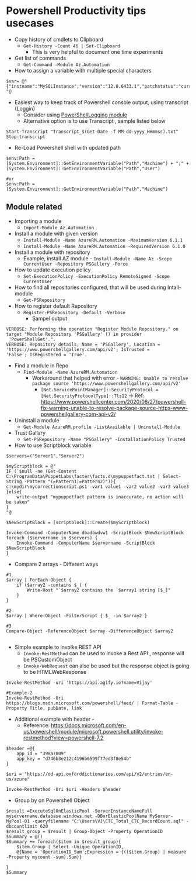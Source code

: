 Powershell Productivity tips usecases 
======================


* Copy history of cmdlets to Clipboard 
    - `Get-History -Count 46 | Set-Clipboard`
        - This is very helpful to document one time experiments
* Get list of commands 
    - `Get-Command -Module Az.Automation`
* How to assign a variable with multiple special characters
``` 
$var= @"
{"instname":"MySQLInstance","version":"12.0.6433.1","patchstatus":"current"}
"@
```
* Easiest way to keep track of Powershell console output, using transcript (Loggin)
    - Consider using [PowerShellLogging module](https://www.powershellgallery.com/packages/PowerShellLogging/1.3.0)
    - Alternative option is to use Transcript , sample listed below
```
Start-Transcript "Transcript_$(Get-Date -f MM-dd-yyyy_HHmmss).txt"
Stop-transcript 
```
* Re-Load Powershell shell with updated path
```
$env:Path = [System.Environment]::GetEnvironmentVariable("Path","Machine") + ";" + [System.Environment]::GetEnvironmentVariable("Path","User") 

#or
$env:Path = [System.Environment]::GetEnvironmentVariable("Path","Machine")
```


Module related
--------------
* Importing a module 
    - `Import-Module Az.Automation`
* Install a module with given version
    - `Install-Module -Name AzureRM.Automation -MaximumVersion 6.1.1`
    - `Install-Module -Name AzureRM.Automation -RequiredVersion 6.1.0`
* Install a module with repository
    - Example, install AZ module - `Install-Module -Name Az -Scope CurrentUser -Repository PSGallery -Force`
* How to update execution policy
    - `Set-ExecutionPolicy -ExecutionPolicy RemoteSigned -Scope CurrentUser`
* How to find all repositories configured, that will be used during Intall-module
    - `Get-PSRepository`
* How to register default Repository
    - `Register-PSRepository -Default -Verbose`
        - Sampel output 
```  
VERBOSE: Performing the operation "Register Module Repository." on target "Module Repository 'PSGallery' () in provider
 'PowerShellGet'.".
VERBOSE: Repository details, Name = 'PSGallery', Location = 'https://www.powershellgallery.com/api/v2'; IsTrusted =
'False'; IsRegistered = 'True'.
```        
* Find a module in Repo
    - `Find-Module -Name AzureRM.Automation`
        - Workaround that helped with error - `WARNING: Unable to resolve package source 'https://www.powershellgallery.com/api/v2'`
            - `[Net.ServicePointManager]::SecurityProtocol = [Net.SecurityProtocolType]::Tls12` -> Ref: https://www.powershellcenter.com/2020/08/27/powershell-fix-warning-unable-to-resolve-package-source-https-www-powershellgallery-com-api-v2/
* Uninstall a module
    - `Get-Module AzureRM.profile -ListAvailable | Uninstall-Module`
* Trust Gallary
    - `Set-PSRepository -Name "PSGallery" -InstallationPolicy Trusted`
* How to use Scriptblock variable
```
$servers=("Server1","Server2")

$myScriptblock = @"
IF (`$null -ne (Get-Content C:\ProgramData\PuppetLabs\facter\facts.d\mypuppetfact.txt | Select-String -Pattern "(=Pattern1|=Pattern2)")){
c:\mydir\mycorrectionscript.ps1 -var1 value1 -var2 value2 -var3 value3
}else{
	write-output "mypuppetfact pattern is inaccurate, no action will be taken"
}
"@

$NewScriptBlock = [scriptblock]::Create($myScriptblock)

Invoke-Command -ComputerName dbadbwdvw1 -ScriptBlock $NewScriptBlock
foreach ($servername in $servers) {
	Invoke-Command -ComputerName $servername -ScriptBlock $NewScriptBlock
}
```
* Compare 2 arrays - Different ways
```
#1
$array | ForEach-Object {
    if ($array2 -contains $_) {
        Write-Host "`$array2 contains the `$array1 string [$_]"
    }
}

#2
$array | Where-Object -FilterScript { $_ -in $array2 }

#3
Compare-Object -ReferenceObject $array -DifferenceObject $array2


```


* Simple example to involke REST API 
    -   `Invoke-RestMethod` can be used to invoke a Rest API , response will be PSCustomObject 
    -   `Invoke-WebRequest` can also be used but the response object is going to be HTMLWebResponse 
```
Invoke-RestMethod -uri 'https://api.agify.io?name=Vijay'

#Example-2
Invoke-RestMethod -Uri https://blogs.msdn.microsoft.com/powershell/feed/ | Format-Table -Property Title, pubDate, link

```

* Additional example with header - 
    - Reference: https://docs.microsoft.com/en-us/powershell/module/microsoft.powershell.utility/invoke-restmethod?view=powershell-7.2 
```
$header =@{
	app_id = "398a7009" 
	app_key = "d746b3e212c4196b6599f77ed3f8e54b" 
}

$uri = "https://od-api.oxforddictionaries.com/api/v2/entries/en-us/azure" 

Invoke-RestMethod -Uri $uri -Headers $header
```


* Group by on Powershell Object
```
$result =ExecuteSqlOnElasticPool -ServerInstanceNameFull myservername.database.windows.net -DBorElasticPoolName MyServer-MyPool-01 -queryfilename "C:\Users\VJ\CTC_Total_CTC_RecordCount.sql" -dbcountlimit 620
$result_group = $result | Group-Object -Property OperationID
$Summary = @()
$Summary += foreach($item in $result_group){
    $item.Group | Select -Unique OperationID,
    @{Name = 'OperationID_Sum';Expression = {(($item.Group) | measure -Property mycount -sum).Sum}}

}
$Summary
```
